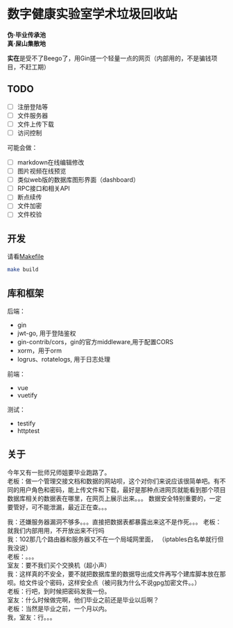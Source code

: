 # 数字健康实验室学术垃圾回收站

**伪·毕业传承池**  
**真·屎山集散地**

**实在**是受不了Beego了，用Gin搓一个轻量一点的网页（内部用的，不是骗钱项目，不赶工期）

## TODO

- [ ] 注册登陆等
- [ ] 文件服务器
- [ ] 文件上传下载
- [ ] 访问控制

可能会做：

- [ ] markdown在线编辑修改
- [ ] 图片视频在线预览
- [ ] 类似web版的数据库图形界面（dashboard）
- [ ] RPC接口和相关API
- [ ] 断点续传
- [ ] 文件加密
- [ ] 文件校验

## 开发

请看[Makefile](./Makefile)

```bash
make build
```

## 库和框架

后端：

- gin
- jwt-go, 用于登陆鉴权
- gin-contrib/cors，gin的官方middleware,用于配置CORS
- xorm，用于orm
- logrus、rotatelogs, 用于日志处理

前端：

- vue
- vuetify

测试：

- testify
- httptest

## 关于

今年又有一批师兄师姐要毕业跑路了。  
老板：做一个管理交接文档和数据的网站呗，这个对你们来说应该很简单吧。有不同的用户角色和密码，能上传文件和下载，最好是那种点进网页就能看到那个项目数据库相关的数据表在哪里，在网页上展示出来。。。
数据安全特别重要的，一定要管好，可不能泄漏，最近正在查。。。  

我：还嫌服务器漏洞不够多。。。直接把数据表都暴露出来这不是作死。。。
老板：就我们内部用用，不开放出来不行吗  
我：102那几个路由器和服务器又不在一个局域网里面，  （iptables白名单就行但我没说）  
老板：。。。  
室友：要不我们买个交换机（超小声）  
我：这样真的不安全，要不就把数据库里的数据导出成文件再写个建库脚本放在那呗。给文件设个密码，这样安全点（被问我为什么不说gpg加密文件。。）  
老板：行吧，到时候把密码发我一份。  
室友：什么时候做完啊，他们毕业之前还是毕业以后啊？  
老板：当然是毕业之前，一个月以内。  
我，室友：行。。。  